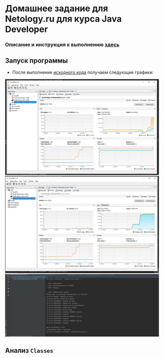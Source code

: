 # Домашнее задание для Netology.ru для курса Java Developer   
### Описание и инструкция к выполнению [здесь](https://github.com/netology-code/jd-homeworks/tree/master/jvm/README.md)

## Запуск программы
- После выполнение [исходного кода](/src/main/java/ru/netology/JvmExperience.java) получаем следующие графики:

![](/src/main/resources/Общий_График_куча.png)
![](/src/main/resources/Общий_График_metaspace.png)
![](/src/main/resources/Idea.png)

## Анализ `Classes`
